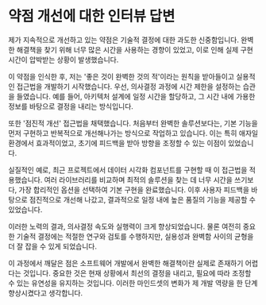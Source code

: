 # 약점 개선에 대한 인터뷰 답변

제가 지속적으로 개선하고 있는 약점은 기술적 결정에 대한 과도한 신중함입니다. 완벽한 해결책을 찾기 위해 너무 많은 시간을 사용하는 경향이 있었고, 이로 인해 실제 구현 시간이 압박받는 상황이 발생했습니다.

이 약점을 인식한 후, 저는 '좋은 것이 완벽한 것의 적'이라는 원칙을 받아들이고 실용적인 접근법을 개발하기 시작했습니다. 우선, 의사결정 과정에 시간 제한을 설정하는 습관을 들였습니다. 예를 들어, 아키텍처 설계에 일정 시간을 할당하고, 그 시간 내에 가용한 정보를 바탕으로 결정을 내리는 방식입니다.

또한 '점진적 개선' 접근법을 채택했습니다. 처음부터 완벽한 솔루션보다는, 기본 기능을 먼저 구현하고 반복적으로 개선해나가는 방식으로 작업하고 있습니다. 이는 특히 애자일 환경에서 효과적이었고, 초기에 피드백을 받아 방향을 조정할 수 있는 이점이 있었습니다.

실질적인 예로, 최근 프로젝트에서 데이터 시각화 컴포넌트를 구현할 때 이 접근법을 적용했습니다. 여러 라이브러리를 비교하며 최적의 솔루션을 찾는 데 너무 시간을 쓰기보다, 가장 합리적인 옵션을 선택하여 기본 구현을 완료했습니다. 이후 사용자 피드백을 바탕으로 점진적으로 개선해 나갔고, 결과적으로 일정 내에 높은 품질의 기능을 제공할 수 있었습니다.

이러한 노력의 결과, 의사결정 속도와 실행력이 크게 향상되었습니다. 물론 여전히 중요한 기술적 결정에는 적절한 연구와 검토를 수행하지만, 실용성과 완벽함 사이의 균형을 더 잘 잡을 수 있게 되었습니다.

이 과정에서 깨달은 점은 소프트웨어 개발에서 완벽한 해결책이란 실제로 존재하기 어렵다는 것입니다. 중요한 것은 현재 상황에서 최선의 결정을 내리고, 필요에 따라 조정할 수 있는 유연성을 유지하는 것입니다. 이러한 마인드셋의 변화가 제 개발 역량을 한 단계 향상시켰다고 생각합니다.